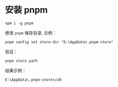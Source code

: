 # 安装 pnpm

```shell
npm i -g pnpm
```

修改 `pnpm` 保存目录, 示例：

```shell
pnpm config set store-dir "E:\AppData\.pnpm-store"
```

验证：

```shell
pnpm store path  
```

结果示例：

```shell
E:\AppData\.pnpm-store\v10
```
